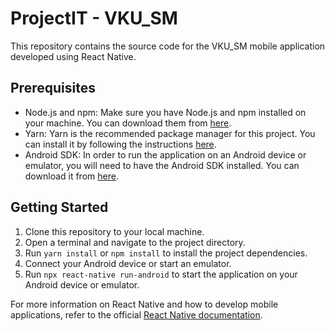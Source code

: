 # ProjectIT - VKU_SM

This repository contains the source code for the VKU_SM mobile application developed using React Native.

## Prerequisites
- Node.js and npm: Make sure you have Node.js and npm installed on your machine. You can download them from [here](https://nodejs.org).
- Yarn: Yarn is the recommended package manager for this project. You can install it by following the instructions [here](https://classic.yarnpkg.com/en/docs/install).
- Android SDK: In order to run the application on an Android device or emulator, you will need to have the Android SDK installed. You can download it from [here](https://developer.android.com/studio#downloads).

## Getting Started
1. Clone this repository to your local machine.
2. Open a terminal and navigate to the project directory.
3. Run `yarn install` or `npm install` to install the project dependencies.
4. Connect your Android device or start an emulator.
5. Run `npx react-native run-android` to start the application on your Android device or emulator.

For more information on React Native and how to develop mobile applications, refer to the official [React Native documentation](https://reactnative.dev/docs/getting-started).

